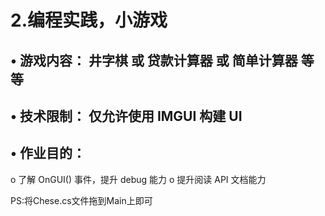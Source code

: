 # 2.编程实践，小游戏
## • 游戏内容： 井字棋 或 贷款计算器 或 简单计算器 等等
## • 技术限制： 仅允许使用 IMGUI 构建 UI
## • 作业目的：
o 了解 OnGUI() 事件，提升 debug 能力
o 提升阅读 API 文档能力

PS:将Chese.cs文件拖到Main上即可